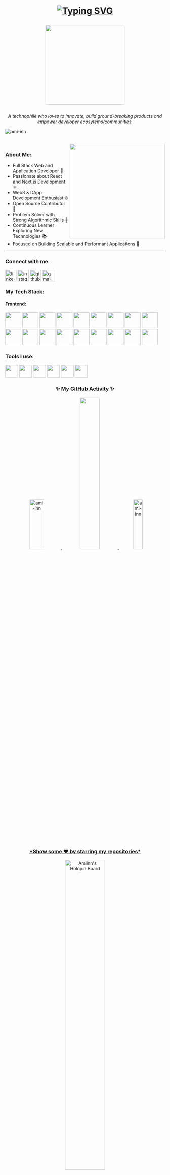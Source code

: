 <h1 align="center"> 
 
 [![Typing SVG](https://readme-typing-svg.demolab.com?font=Fira+Code&pause=2000&random=false&width=280&lines=Hi+there+.+I'm+Ami+!+👋🏻)](https://github.com/ami-inn)

<img align="center" src="https://media1.giphy.com/media/v1.Y2lkPTc5MGI3NjExMnJjZjIyYnp6Y3hzNWI4ZDdlcnhnY3AzYnNmdGlva2Y4ZXExbnh3cCZlcD12MV9pbnRlcm5hbF9naWZfYnlfaWQmY3Q9Zw/E89xxATM4iZoPdr6Tb/giphy.gif" width=250 />  </h1>

<p align="center"> <i> A technophile who loves to innovate, build ground-breaking products and empower developer ecosytems/communities. </i></p>


<p align="left"><img src="https://komarev.com/ghpvc/?username=ami-inn&label=Profile%20views&color=0e75b6&style=flat" alt="ami-inn"/></p>

<br>

<img align="right" src="https://c.tenor.com/Rft05nnPfpgAAAAM/sewa-rumah-nak-baya-bile.gif" width=300 margin="100px"/>

<h3 align="left">About Me: </h3>

- Full Stack Web and Application Developer 📱
- Passionate about React and Next.js Development ⚛️
- Web3 & DApp Development Enthusiast 🌐
- Open Source Contributor 🤝
- Problem Solver with Strong Algorithmic Skills 🧠
- Continuous Learner Exploring New Technologies 📚
- Focused on Building Scalable and Performant Applications 🚀

<hr>

<h3 align="left">Connect with me:</h3>
<p align="left">
<a href="https://linkedin.com/in/ameen-pk" target="blank"><img align="center" src="https://www.vectorlogo.zone/logos/linkedin/linkedin-icon.svg" alt="linkedin" height="35" width="35" /></a>
<a href="https://www.instagram.com/iam_ami.in/" target="blank"><img align="center" src="https://www.vectorlogo.zone/logos/instagram/instagram-tile.svg" alt="instagram" height="35" width="35" /></a>
<a href="https://github.com/ami-inn" target="blank"><img align="center" src="https://www.vectorlogo.zone/logos/github/github-tile.svg" alt="github" height="35" width="35" /></a>
<a href="mailto:amipk2001@gmail.com" target="blank"><img align="center" src="https://www.vectorlogo.zone/logos/gmail/gmail-icon.svg" alt="gmail" height="35" width="40" /></a>

<h3 align="left">My Tech Stack:</h3>

<h4>Frontend:</h4>
<p align="left">
 <img src="https://cdn.jsdelivr.net/gh/devicons/devicon/icons/react/react-original.svg"  height="50px"/>
 <img src="https://cdn.jsdelivr.net/gh/devicons/devicon/icons/nextjs/nextjs-original.svg" height="50px"/>
 <img src="https://cdn.jsdelivr.net/gh/devicons/devicon/icons/typescript/typescript-original.svg" height="50px"/>
 <img src="https://cdn.jsdelivr.net/gh/devicons/devicon/icons/tailwindcss/tailwindcss-plain.svg" height="50px" />
 <img src="https://cdn.jsdelivr.net/gh/devicons/devicon/icons/materialui/materialui-original.svg" height="50px"/>
 <img src="https://cdn.jsdelivr.net/gh/devicons/devicon/icons/bootstrap/bootstrap-original-wordmark.svg" height="50px" />
  <img src="https://cdn.jsdelivr.net/gh/devicons/devicon/icons/nodejs/nodejs-original-wordmark.svg" height="50px"/>
 <img src="https://cdn.jsdelivr.net/gh/devicons/devicon/icons/express/express-original-wordmark.svg" height="50px"/>
 <img src="https://cdn.jsdelivr.net/gh/devicons/devicon/icons/socketio/socketio-original-wordmark.svg" height="50px"/>
  <img src="https://cdn.jsdelivr.net/gh/devicons/devicon/icons/mongodb/mongodb-original-wordmark.svg"  height="50px" />
 <img src="https://cdn.jsdelivr.net/gh/devicons/devicon/icons/postgresql/postgresql-original-wordmark.svg" height="50px"/>
 <img src="https://cdn.jsdelivr.net/gh/devicons/devicon/icons/mysql/mysql-original-wordmark.svg" height="50px"/>
 <img src="https://cdn.jsdelivr.net/gh/devicons/devicon/icons/redis/redis-original-wordmark.svg" height="50px"/>
  <img src="https://cdn.jsdelivr.net/gh/devicons/devicon/icons/solidity/solidity-plain.svg" height="50px"/>
 <img src="https://cdn.jsdelivr.net/gh/devicons/devicon/icons/ethereum/ethereum-original.svg" height="50px"/>
  <img src="https://cdn.jsdelivr.net/gh/devicons/devicon/icons/docker/docker-original.svg" height="50px"/>
 <img src="https://cdn.jsdelivr.net/gh/devicons/devicon/icons/amazonwebservices/amazonwebservices-original.svg" height="50px"/>
 <img src="https://cdn.jsdelivr.net/gh/devicons/devicon/icons/nginx/nginx-original.svg" height="50px"/>
</p>


<h3 align="left">Tools I use:</h3>
<p align="left">
 <img src="https://cdn.jsdelivr.net/gh/devicons/devicon/icons/git/git-original.svg"  height="40px" /> 
 <img src="https://cdn.jsdelivr.net/gh/devicons/devicon/icons/vscode/vscode-original.svg" height="40px"/>
 <img src="https://cdn.jsdelivr.net/gh/devicons/devicon/icons/figma/figma-original.svg" height="40px"/>
 <img src="https://cdn.jsdelivr.net/gh/devicons/devicon/icons/jest/jest-plain.svg" height="40px"/>
 <img src="https://cdn.jsdelivr.net/gh/devicons/devicon/icons/canva/canva-original.svg" height="40px"/>
 <img src="https://cdn.jsdelivr.net/gh/devicons/devicon/icons/trello/trello-plain.svg" height="40px"/>
</p>

<h3 align="center"> ✨ My GitHub Activity ✨</h3>  
<p align="center"><a href="https://github.com/ami-inn">
 
<img width=30%  height=20% src="https://github-readme-stats.vercel.app/api?username=ami-inn&theme=dark&hide_border=true&show_icons=true&locale=en" alt="ami-inn" />
  <img width=35% src='https://github-readme-streak-stats.herokuapp.com/?user=ami-inn&theme=dark&hide_border=true' />
<img width=24% height=20% src="https://github-readme-stats.vercel.app/api/top-langs?username=ami-inn&theme=dark&hide_border=true&show_icons=true&locale=en&layout=compact" alt="ami-inn" />
</p>
<br> 

<H3 ALIGN="center"> *Show some ❤️ by starring my repositories* </H3>
<div align="center">
  <a href="https://holopin.io/@amiinn">
    <img src="https://holopin.me/amiinn" alt="Amiinn's Holopin Board" width="50%"/>
  </a>
</div>
